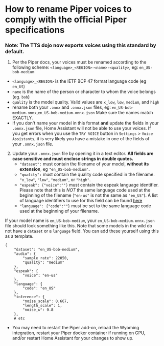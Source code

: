 # How to rename Piper voices to comply with the official Piper specifications
### Note:  The TTS dojo now exports voices using this standard by default.

1. Per the Piper docs, your voices must be renamed according to the following scheme: `<language>_<REGION>-<name>-<quality>`, eg: `en_US-bob-medium`
  - `<language>_<REGION>` is the IETF BCP 47 format language code (eg `en_US`)
  - `name` is the name of the person or character to whom the voice belongs (eg. `bob`)
  -  `quality` is the model quality. Valid values are `x_low`, `low`, `medium`, and `high`
  - rename both your `.onnx` and `.onnx.json` files, eg: `en_US-bob-medium.onnx`,`en_US-bob-medium.onnx.json` Make sure the names match EXACTLY.
  - If you don't name your model in this format **and** update the fields in your `.onnx.json` file, Home Assistant will not be able to use your voices. If you get errors when you use the `TRY VOICE` button in `Settings` > `Voice Assistants`, it is very likely you have a mistake in one of the fields of your `.onnx.json` file.     
2. Update your `.onnx.json` file by opening it in a text editor.   **All fields are case sensitive and must enclose strings in double quotes.**
   - `"dataset":`  must contain the filename of your model, **without its extension**, eg `"en_US-bob-medium"`.  
   - `"quality":`  must contain the quality code specified in the filename.  `"x_low"`, `"low"`, `"medium"`, or `"high"`.
   -  `"espeak": {"voice":""}` must contain the espeak language identifier.  Please note that this is *NOT* the same language code used at the beginning of the filename (`"en-us"` is not the same as `"en_US"`).    A list of language identifiers to use for this field can be found [here](/tts_dojo/DATASETS/espeak_language_identifiers.txt)
   -  `"language": {"code":""}` must be set to the same language code used at the beginning of your filename.


If your model name is `en_US-bob-medium`, your  `en_US-bob-medium.onnx.json` file should look something like this.  Note that some models in the wild do not have a `dataset` or a `language` field.  You can add these yourself using this as a template.
```
{
    "dataset": "en_US-bob-medium",   
    "audio": {
        "sample_rate": 22050,
        "quality": "medium"
    },
    "espeak": {
        "voice": "en-us"
    },
    "language": {
        "code": "en_US"     
    },
    "inference": {
        "noise_scale": 0.667,
        "length_scale": 1,
        "noise_w": 0.8
    },
    # etc
```
- You may need to restart the Piper add-on, reload the Wyoming integration, restart your Piper docker container if running on GPU, and/or restart Home Assistant for your changes to show up.
